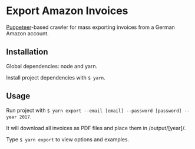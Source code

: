 # Export Amazon Invoices

[Puppeteer](https://github.com/GoogleChrome/puppeteer/blob/master/docs/api.md)-based crawler for mass exporting invoices from a German Amazon account.

## Installation

Global dependencies: node and yarn.

Install project dependencies with `$ yarn`.

## Usage

Run project with `$ yarn export --email [email] --password [password] --year 2017`.

It will download all invoices as PDF files and place them in /output/[year]/.

Type `$ yarn export` to view options and examples.
